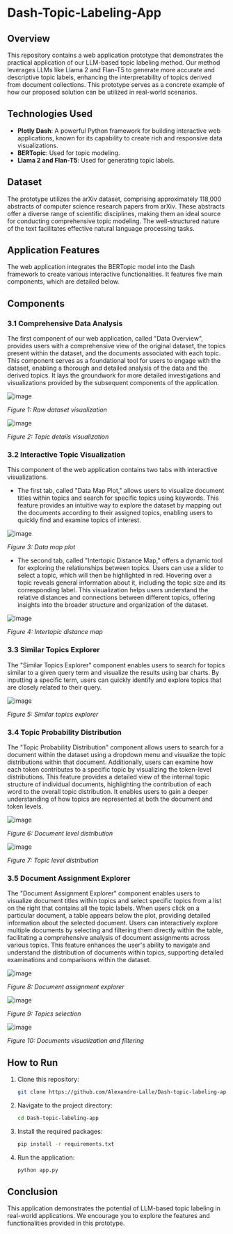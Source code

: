 # Dash-Topic-Labeling-App



## Overview

This repository contains a web application prototype that demonstrates the practical application of our LLM-based topic labeling method. Our method leverages LLMs like Llama 2 and Flan-T5 to generate more accurate and descriptive topic labels, enhancing the interpretability of topics derived from document collections. This prototype serves as a concrete example of how our proposed solution can be utilized in real-world scenarios.

## Technologies Used

- **Plotly Dash**: A powerful Python framework for building interactive web applications, known for its capability to create rich and responsive data visualizations.
- **BERTopic**: Used for topic modeling.
- **Llama 2 and Flan-T5**: Used for generating topic labels.

## Dataset

The prototype utilizes the arXiv dataset, comprising approximately 118,000 abstracts of computer science research papers from arXiv. These abstracts offer a diverse range of scientific disciplines, making them an ideal source for conducting comprehensive topic modeling. The well-structured nature of the text facilitates effective natural language processing tasks.

## Application Features

The web application integrates the BERTopic model into the Dash framework to create various interactive functionalities. It features five main components, which are detailed below.

## Components

### 3.1 Comprehensive Data Analysis

The first component of our web application, called "Data Overview", provides users with a comprehensive view of the original dataset, the topics present within the dataset, and the documents associated with each topic. This component serves as a foundational tool for users to engage with the dataset, enabling a thorough and detailed analysis of the data and the derived topics. It lays the groundwork for more detailed investigations and visualizations provided by the subsequent components of the application.

![image](https://github.com/Alexandre-Lalle/Dash-topic-labeling-app/assets/128550546/1c89570f-8a2c-41ff-8ed9-d05f73a20868)

*Figure 1: Raw dataset visualization*

![image](https://github.com/Alexandre-Lalle/Dash-topic-labeling-app/assets/128550546/89ca9e72-f5fa-4d25-a4d8-bcdd63bb1ac5)

*Figure 2: Topic details visualization*

### 3.2 Interactive Topic Visualization

This component of the web application contains two tabs with interactive visualizations.

- The first tab, called "Data Map Plot," allows users to visualize document titles within topics and search for specific topics using keywords. This feature provides an intuitive way to explore the dataset by mapping out the documents according to their assigned topics, enabling users to quickly find and examine topics of interest.

![image](https://github.com/Alexandre-Lalle/Dash-topic-labeling-app/assets/128550546/0f37cfb8-7410-4e97-bd0d-ec2f0da3cb98)

*Figure 3: Data map plot*

- The second tab, called "Intertopic Distance Map," offers a dynamic tool for exploring the relationships between topics. Users can use a slider to select a topic, which will then be highlighted in red. Hovering over a topic reveals general information about it, including the topic size and its corresponding label. This visualization helps users understand the relative distances and connections between different topics, offering insights into the broader structure and organization of the dataset.

![image](https://github.com/Alexandre-Lalle/Dash-topic-labeling-app/assets/128550546/405ddf8f-ceef-48ed-b31b-155e27153445)

*Figure 4: Intertopic distance map*

### 3.3 Similar Topics Explorer

The "Similar Topics Explorer" component enables users to search for topics similar to a given query term and visualize the results using bar charts. By inputting a specific term, users can quickly identify and explore topics that are closely related to their query.

![image](https://github.com/Alexandre-Lalle/Dash-topic-labeling-app/assets/128550546/8c9635f2-57e4-434d-b779-e420a7bf5a0a)

*Figure 5: Similar topics explorer*

### 3.4 Topic Probability Distribution

The "Topic Probability Distribution" component allows users to search for a document within the dataset using a dropdown menu and visualize the topic distributions within that document. Additionally, users can examine how each token contributes to a specific topic by visualizing the token-level distributions. This feature provides a detailed view of the internal topic structure of individual documents, highlighting the contribution of each word to the overall topic distribution. It enables users to gain a deeper understanding of how topics are represented at both the document and token levels.

![image](https://github.com/Alexandre-Lalle/Dash-topic-labeling-app/assets/128550546/9128de44-dc2f-4539-abb9-71c5f914c99b)

*Figure 6: Document level distribution*

![image](https://github.com/Alexandre-Lalle/Dash-topic-labeling-app/assets/128550546/e0e4259f-3fc6-4cff-a7f9-bfd5a0d2f89e)

*Figure 7: Topic level distribution*

### 3.5 Document Assignment Explorer

The "Document Assignment Explorer" component enables users to visualize document titles within topics and select specific topics from a list on the right that contains all the topic labels. When users click on a particular document, a table appears below the plot, providing detailed information about the selected document. Users can interactively explore multiple documents by selecting and filtering them directly within the table, facilitating a comprehensive analysis of document assignments across various topics. This feature enhances the user's ability to navigate and understand the distribution of documents within topics, supporting detailed examinations and comparisons within the dataset.

![image](https://github.com/Alexandre-Lalle/Dash-topic-labeling-app/assets/128550546/3397d522-8bc4-410f-b90a-395302f28b7c)

*Figure 8: Document assignment explorer*

![image](https://github.com/Alexandre-Lalle/Dash-topic-labeling-app/assets/128550546/8e55c264-aed0-4af1-9dc8-d3bf335cbbf5)

*Figure 9: Topics selection*

![image](https://github.com/Alexandre-Lalle/Dash-topic-labeling-app/assets/128550546/499b903a-c8a7-4679-94c5-4d8c54822bc7)

*Figure 10: Documents visualization and filtering*

## How to Run

1. Clone this repository:
    ```bash
    git clone https://github.com/Alexandre-Lalle/Dash-topic-labeling-app.git
    ```
2. Navigate to the project directory:
    ```bash
    cd Dash-topic-labeling-app
    ```
3. Install the required packages:
    ```bash
    pip install -r requirements.txt
    ```
4. Run the application:
    ```bash
    python app.py
    ```

## Conclusion

This application demonstrates the potential of LLM-based topic labeling in real-world applications. We encourage you to explore the features and functionalities provided in this prototype.


